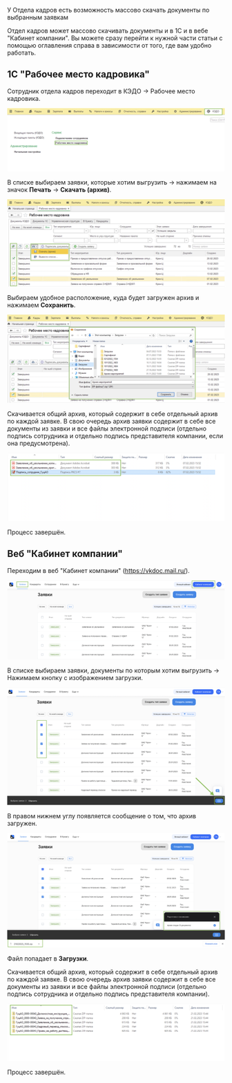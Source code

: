 У Отдела кадров есть возможность массово скачать документы по выбранным заявкам


<info>

Отдел кадров может массово скачивать документы и в 1С и в вебе "Кабинет компании". Вы можете сразу перейти к нужной части статьи с помощью оглавления справа в зависимости от того, где вам удобно работать. 

</info>


## 1С "Рабочее место кадровика"

Сотрудник отдела кадров переходит в КЭДО → Рабочее место кадровика.

![Скрин](./assets/massdownload1.png)

В списке выбираем заявки, которые хотим выгрузить → нажимаем на значок **Печать** → **Скачать (архив)**.

![Скрин](./assets/massdownload2.png)

Выбираем удобное расположение, куда будет загружен архив и нажимаем **Сохранить**.


![Скрин](./assets/massdownload3.png)


Скачивается общий архив, который содержит в себе отдельный архив по каждой заявке. В свою очередь архив заявки содержит в себе все документы из заявки и все файлы электронной подписи (отдельно подпись сотрудника и отдельно подпись представителя компании, если она предусмотрена).

![Скрин](./assets/massdownload4.png)

Процесс завершён.

## Веб "Кабинет компании"


Переходим в веб "Кабинет компании" (https://vkdoc.mail.ru/).

![Скрин](./assets/massdownload5.png)

В списке выбираем заявки, документы по которым хотим выгрузить → Нажимаем кнопку с изображением загрузки.

![Скрин](./assets/massdownload6.png)


В правом нижнем углу появляется сообщение о том, что архив загружен.


![Скрин](./assets/massdownload7.png)

Файл попадает в **Загрузки**.

Скачивается общий архив, который содержит в себе отдельный архив по каждой заявке. В свою очередь архив заявки содержит в себе все документы из заявки и все файлы электронной подписи (отдельно подпись сотрудника и отдельно подпись представителя компании).

![Скрин](./assets/massdownload8.png)

Процесс завершён.